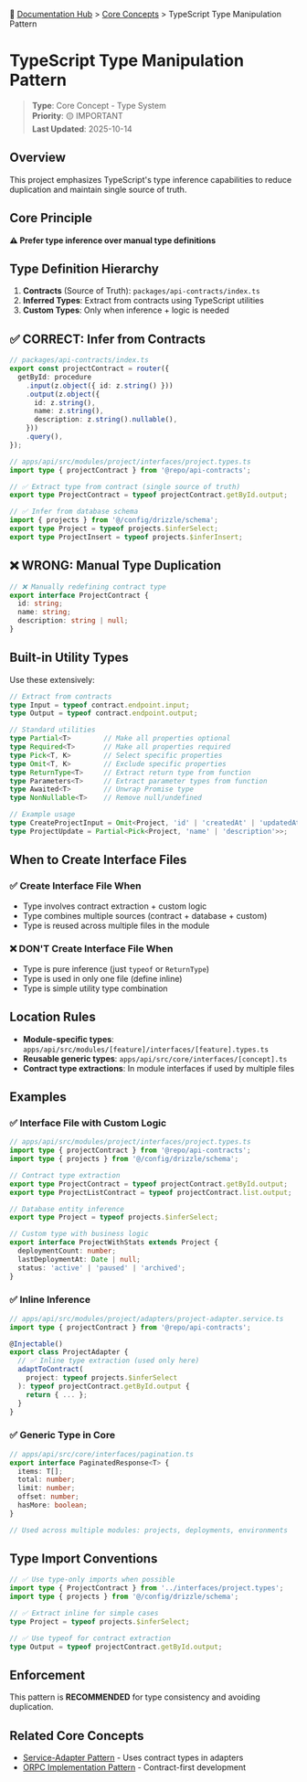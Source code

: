 📍 [Documentation Hub](../README.md) > [Core Concepts](./README.md) > TypeScript Type Manipulation Pattern

# TypeScript Type Manipulation Pattern

> **Type**: Core Concept - Type System  
> **Priority**: 🟡 IMPORTANT  
> **Last Updated**: 2025-10-14

## Overview

This project emphasizes TypeScript's type inference capabilities to reduce duplication and maintain single source of truth.

## Core Principle

**⚠️ Prefer type inference over manual type definitions**

## Type Definition Hierarchy

1. **Contracts** (Source of Truth): `packages/api-contracts/index.ts`
2. **Inferred Types**: Extract from contracts using TypeScript utilities
3. **Custom Types**: Only when inference + logic is needed

## ✅ CORRECT: Infer from Contracts

```typescript
// packages/api-contracts/index.ts
export const projectContract = router({
  getById: procedure
    .input(z.object({ id: z.string() }))
    .output(z.object({ 
      id: z.string(), 
      name: z.string(),
      description: z.string().nullable(),
    }))
    .query(),
});

// apps/api/src/modules/project/interfaces/project.types.ts
import type { projectContract } from '@repo/api-contracts';

// ✅ Extract type from contract (single source of truth)
export type ProjectContract = typeof projectContract.getById.output;

// ✅ Infer from database schema
import { projects } from '@/config/drizzle/schema';
export type Project = typeof projects.$inferSelect;
export type ProjectInsert = typeof projects.$inferInsert;
```

## ❌ WRONG: Manual Type Duplication

```typescript
// ❌ Manually redefining contract type
export interface ProjectContract {
  id: string;
  name: string;
  description: string | null;
}
```

## Built-in Utility Types

Use these extensively:

```typescript
// Extract from contracts
type Input = typeof contract.endpoint.input;
type Output = typeof contract.endpoint.output;

// Standard utilities
type Partial<T>        // Make all properties optional
type Required<T>       // Make all properties required
type Pick<T, K>        // Select specific properties
type Omit<T, K>        // Exclude specific properties
type ReturnType<T>     // Extract return type from function
type Parameters<T>     // Extract parameter types from function
type Awaited<T>        // Unwrap Promise type
type NonNullable<T>    // Remove null/undefined

// Example usage
type CreateProjectInput = Omit<Project, 'id' | 'createdAt' | 'updatedAt'>;
type ProjectUpdate = Partial<Pick<Project, 'name' | 'description'>>;
```

## When to Create Interface Files

### ✅ Create Interface File When

- Type involves contract extraction + custom logic
- Type combines multiple sources (contract + database + custom)
- Type is reused across multiple files in the module

### ❌ DON'T Create Interface File When

- Type is pure inference (just `typeof` or `ReturnType`)
- Type is used in only one file (define inline)
- Type is simple utility type combination

## Location Rules

- **Module-specific types**: `apps/api/src/modules/[feature]/interfaces/[feature].types.ts`
- **Reusable generic types**: `apps/api/src/core/interfaces/[concept].ts`
- **Contract type extractions**: In module interfaces if used by multiple files

## Examples

### ✅ Interface File with Custom Logic

```typescript
// apps/api/src/modules/project/interfaces/project.types.ts
import type { projectContract } from '@repo/api-contracts';
import type { projects } from '@/config/drizzle/schema';

// Contract type extraction
export type ProjectContract = typeof projectContract.getById.output;
export type ProjectListContract = typeof projectContract.list.output;

// Database entity inference
export type Project = typeof projects.$inferSelect;

// Custom type with business logic
export interface ProjectWithStats extends Project {
  deploymentCount: number;
  lastDeploymentAt: Date | null;
  status: 'active' | 'paused' | 'archived';
}
```

### ✅ Inline Inference

```typescript
// apps/api/src/modules/project/adapters/project-adapter.service.ts
import type { projectContract } from '@repo/api-contracts';

@Injectable()
export class ProjectAdapter {
  // ✅ Inline type extraction (used only here)
  adaptToContract(
    project: typeof projects.$inferSelect
  ): typeof projectContract.getById.output {
    return { ... };
  }
}
```

### ✅ Generic Type in Core

```typescript
// apps/api/src/core/interfaces/pagination.ts
export interface PaginatedResponse<T> {
  items: T[];
  total: number;
  limit: number;
  offset: number;
  hasMore: boolean;
}

// Used across multiple modules: projects, deployments, environments
```

## Type Import Conventions

```typescript
// ✅ Use type-only imports when possible
import type { ProjectContract } from '../interfaces/project.types';
import type { projects } from '@/config/drizzle/schema';

// ✅ Extract inline for simple cases
type Project = typeof projects.$inferSelect;

// ✅ Use typeof for contract extraction
type Output = typeof projectContract.getById.output;
```

## Enforcement

This pattern is **RECOMMENDED** for type consistency and avoiding duplication.

## Related Core Concepts

- [Service-Adapter Pattern](./02-SERVICE-ADAPTER-PATTERN.md) - Uses contract types in adapters
- [ORPC Implementation Pattern](./09-ORPC-IMPLEMENTATION-PATTERN.md) - Contract-first development

